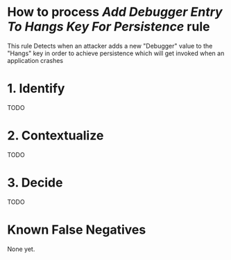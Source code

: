 # How to process *Add Debugger Entry To Hangs Key For Persistence* rule
This rule Detects when an attacker adds a new "Debugger" value to the "Hangs" key in order to achieve persistence which will get invoked when an application crashes

# 1. Identify
TODO

# 2. Contextualize
TODO

# 3. Decide
TODO

# Known False Negatives
None yet.
